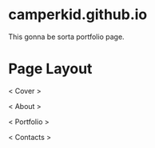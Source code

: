 # camperkid.github.io
This gonna be sorta portfolio page.




# Page Layout

<Logo>      <Navigation links   >

<           Cover               >

<           About               >

<           Portfolio           >

<           Contacts            >